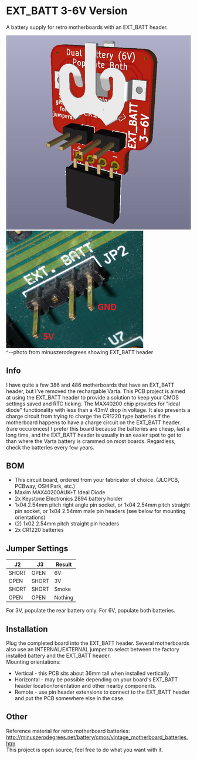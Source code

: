 # EXT_BATT 3-6V Version
A battery supply for retro motherboards with an EXT_BATT header.

![pic](pic.jpg)
\
![mobo](ext_batt.png)
\
^--photo from minuszerodegrees showing EXT_BATT header

## Info
I have quite a few 386 and 486 motherboards that have an EXT_BATT header, but I've removed the rechargable Varta. This PCB project is aimed at using the EXT_BATT header to provide a solution to keep your CMOS settings saved and RTC ticking. The MAX40200 chip provides for "ideal diode" functionality with less than a 43mV drop in voltage. It also prevents a charge circuit from trying to charge the CR1220 type batteries if the motherboard happens to have a charge circuit on the EXT_BATT header. (rare occurences) I prefer this board because the batteries are cheap, last a long time, and the EXT_BATT header is usually in an easier spot to get to than where the Varta battery is crammed on most boards. Regardless, check the batteries every few years.

## BOM
* This circuit board, ordered from your fabricator of choice. (JLCPCB, PCBway, OSH Park, etc.)
* Maxim MAX40200AUK+T Ideal Diode
* 2x Keystone Electronics 2894 battery holder
* 1x04 2.54mm pitch right angle pin socket, or 1x04 2.54mm pitch straight pin socket, or 1x04 2.54mm male pin headers (see below for mounting orientations)
* (2) 1x02 2.54mm pitch straight pin headers
* 2x CR1220 batteries

## Jumper Settings

|   J2  | J3    | Result |
| ---   | ---   | ---    |
| SHORT | OPEN  | 6V |
| OPEN  | SHORT | 3V |
| SHORT | SHORT | Smoke |
| OPEN  | OPEN  | Nothing |

For 3V, populate the rear battery only. For 6V, populate both batteries.

## Installation
Plug the completed board into the EXT_BATT header. Several motherboards also use an INTERNAL/EXTERNAL jumper to select between the factory installed battery and the EXT_BATT header.
\
Mounting orientations:
* Vertical - this PCB sits about 36mm tall when installed vertically. 
* Horizontal - may be possible depending on your board's EXT_BATT header location/orientation and other nearby components.
* Remote - use pin header extensions to connect to the EXT_BATT header and put the PCB somewhere else in the case.

## Other
Reference material for retro motherboard batteries: http://minuszerodegrees.net/battery/cmos/vintage_motherboard_batteries.htm
\
This project is open source, feel free to do what you want with it.
